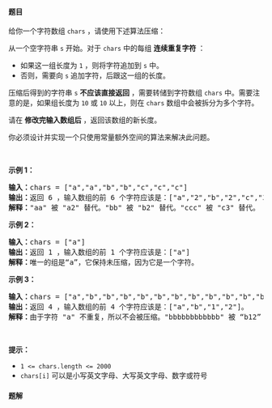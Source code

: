 #### 题目
<p>给你一个字符数组 <code>chars</code> ，请使用下述算法压缩：</p>

<p>从一个空字符串 <code>s</code> 开始。对于 <code>chars</code> 中的每组 <strong>连续重复字符</strong> ：</p>

<ul>
	<li>如果这一组长度为 <code>1</code> ，则将字符追加到 <code>s</code> 中。</li>
	<li>否则，需要向 <code>s</code> 追加字符，后跟这一组的长度。</li>
</ul>

<p>压缩后得到的字符串 <code>s</code> <strong>不应该直接返回</strong> ，需要转储到字符数组 <code>chars</code> 中。需要注意的是，如果组长度为 <code>10</code> 或 <code>10</code> 以上，则在 <code>chars</code> 数组中会被拆分为多个字符。</p>

<p>请在 <strong>修改完输入数组后</strong> ，返回该数组的新长度。</p>

<p>你必须设计并实现一个只使用常量额外空间的算法来解决此问题。</p>

<p>&nbsp;</p>

<p><strong>示例 1：</strong></p>

<pre>
<strong>输入：</strong>chars = ["a","a","b","b","c","c","c"]
<strong>输出：</strong>返回 6 ，输入数组的前 6 个字符应该是：["a","2","b","2","c","3"]
<strong>解释：</strong>"aa" 被 "a2" 替代。"bb" 被 "b2" 替代。"ccc" 被 "c3" 替代。
</pre>

<p><strong>示例 2：</strong></p>

<pre>
<strong>输入：</strong>chars = ["a"]
<strong>输出：</strong>返回 1 ，输入数组的前 1 个字符应该是：["a"]
<strong>解释：</strong>唯一的组是“a”，它保持未压缩，因为它是一个字符。
</pre>

<p><strong>示例 3：</strong></p>

<pre>
<strong>输入：</strong>chars = ["a","b","b","b","b","b","b","b","b","b","b","b","b"]
<strong>输出：</strong>返回 4 ，输入数组的前 4 个字符应该是：["a","b","1","2"]。
<strong>解释：</strong>由于字符 "a" 不重复，所以不会被压缩。"bbbbbbbbbbbb" 被 “b12” 替代。
</pre>

<p>&nbsp;</p>

<p><strong>提示：</strong></p>

<ul>
	<li><code>1 &lt;= chars.length &lt;= 2000</code></li>
	<li><code>chars[i]</code> 可以是小写英文字母、大写英文字母、数字或符号</li>
</ul>


 #### 题解